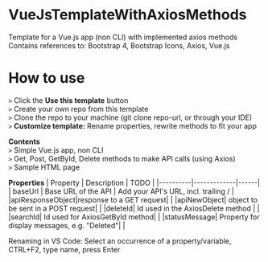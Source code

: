 # VueJsTemplateWithAxiosMethods
Template for a Vue.js app (non CLI) with implemented axios methods
Contains references to: Bootstrap 4, Bootstrap Icons, Axios, Vue.js

# How to use

`>` Click the **Use this template** button  
`>` Create your own repo from this template  
`>` Clone the repo to your machine (git clone repo-url, or through your IDE)  
`>` **Customize template:** Rename properties, rewrite methods to fit your app  

**Contents**  
`>` Simple Vue.js app, non CLI  
`>` Get, Post, GetById, Delete methods to make API calls (using Axios)  
`>` Sample HTML page  

**Properties**
| Property | Description | TODO |
|----------|-------------|------|
| baseUrl | Base URL of the API | Add your API's URL, incl. trailing / |
|apiResponseObject|response to a GET request| |
|apiNewObject| object to be sent in a POST request| |
|deleteId| Id used in the AxiosDelete method | |
|searchId| Id used for AxiosGetById method| |
|statusMessage| Property for display messages, e.g. "Deleted"| |

Renaming in VS Code: Select an occurrence of a property/variable, CTRL+F2, type name, press Enter
